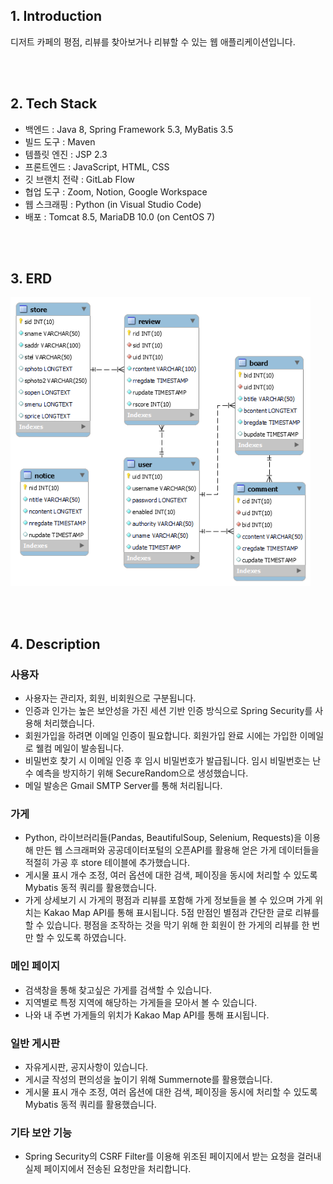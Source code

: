 ## 1. Introduction

디저트 카페의 평점, 리뷰를 찾아보거나 리뷰할 수 있는 웹 애플리케이션입니다.

<br><br>

## 2. Tech Stack

- 백엔드 : Java 8, Spring Framework 5.3, MyBatis 3.5
- 빌드 도구 : Maven
- 템플릿 엔진 : JSP 2.3
- 프론트엔드 : JavaScript, HTML, CSS
- 깃 브랜치 전략 : GitLab Flow
- 협업 도구 : Zoom, Notion, Google Workspace
- 웹 스크래핑 : Python (in Visual Studio Code)
- 배포 : Tomcat 8.5, MariaDB 10.0 (on CentOS 7)

<br><br>

## 3. ERD

<img width="480" src="ERD.png">

<br><br>

## 4. Description

### 사용자

- 사용자는 관리자, 회원, 비회원으로 구분됩니다.
- 인증과 인가는 높은 보안성을 가진 세션 기반 인증 방식으로 Spring Security를 사용해 처리했습니다.
- 회원가입을 하려면 이메일 인증이 필요합니다. 회원가입 완료 시에는 가입한 이메일로 웰컴 메일이 발송됩니다.
- 비밀번호 찾기 시 이메일 인증 후 임시 비밀번호가 발급됩니다. 임시 비밀번호는 난수 예측을 방지하기 위해 SecureRandom으로 생성했습니다.
- 메일 발송은 Gmail SMTP Server를 통해 처리됩니다.

### 가게

- Python, 라이브러리들(Pandas, BeautifulSoup, Selenium, Requests)을 이용해 만든 웹 스크래퍼와 공공데이터포털의 오픈API를 활용해 얻은 가게 데이터들을 적절히 가공 후 store 테이블에 추가했습니다.
- 게시물 표시 개수 조정, 여러 옵션에 대한 검색, 페이징을 동시에 처리할 수 있도록 Mybatis 동적 쿼리를 활용했습니다.
- 가게 상세보기 시 가게의 평점과 리뷰를 포함해 가게 정보들을 볼 수 있으며 가게 위치는 Kakao Map API를 통해 표시됩니다. 5점 만점인 별점과 간단한 글로 리뷰를 할 수 있습니다. 평점을 조작하는 것을 막기 위해 한 회원이 한 가게의 리뷰를 한 번만 할 수 있도록 하였습니다.

### 메인 페이지

- 검색창을 통해 찾고싶은 가게를 검색할 수 있습니다.
- 지역별로 특정 지역에 해당하는 가게들을 모아서 볼 수 있습니다.
- 나와 내 주변 가게들의 위치가 Kakao Map API를 통해 표시됩니다.

### 일반 게시판

- 자유게시판, 공지사항이 있습니다.
- 게시글 작성의 편의성을 높이기 위해 Summernote를 활용했습니다.
- 게시물 표시 개수 조정, 여러 옵션에 대한 검색, 페이징을 동시에 처리할 수 있도록 Mybatis 동적 쿼리를 활용했습니다.

### 기타 보안 기능

- Spring Security의 CSRF Filter를 이용해 위조된 페이지에서 받는 요청을 걸러내 실제 페이지에서 전송된 요청만을 처리합니다.
